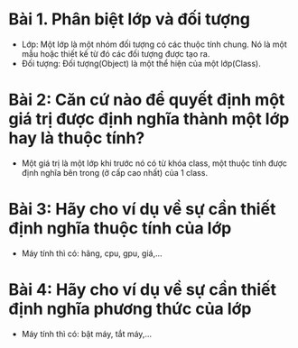 # Bài 1. Phân biệt lớp và đối tượng
- Lớp: Một lớp là một nhóm đối tượng có các thuộc tính chung. Nó là một mẫu hoặc thiết kế từ đó các đối tượng được tạo ra.
- Đối tượng: Đối tượng(Object) là một thể hiện của một lớp(Class).
# Bài 2: Căn cứ nào để quyết định một giá trị được định nghĩa thành một lớp hay là thuộc tính?
- Một giá trị là một lớp khi trước nó có từ khóa class, một thuộc tính được định nghĩa bên trong (ở cấp cao nhất) của 1 class.
# Bài 3: Hãy cho ví dụ về sự cần thiết định nghĩa thuộc tính của lớp
- Máy tính thì có: hãng, cpu, gpu, giá,...
# Bài 4: Hãy cho ví dụ về sự cần thiết định nghĩa phương thức của lớp
- Máy tính thì có: bật máy, tắt máy,...